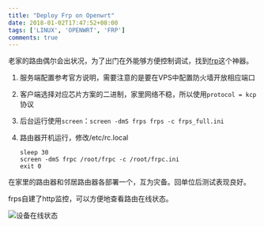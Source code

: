 ```yaml
---
title: "Deploy Frp on Openwrt"
date: 2018-01-02T17:47:52+08:00
tags: ['LINUX', 'OPENWRT', 'FRP']
comments: true
---
```


老家的路由偶尔会出状况，为了出门在外能够方便控制调试，找到[frp](https://github.com/fatedier/frp)这个神器。

1. 服务端配置参考官方说明，需要注意的是要在VPS中配置防火墙开放相应端口

2. 客户端选择对应芯片方案的二进制，家里网络不稳，所以使用`protocol = kcp`协议

3. 后台运行使用`screen`：`screen -dmS frps frps -c frps_full.ini`

4. 路由器开机运行，修改/etc/rc.local

   ```shell
   sleep 30
   screen -dmS frpc /root/frpc -c /root/frpc.ini
   exit 0
   ```

在家里的路由器和邻居路由器各部署一个，互为灾备。回单位后测试表现良好。

frps自建了http监控，可以方便地查看路由在线状态。

![设备在线状态](http://p0.cdn.img9.top/ipfs/QmdhpZUNtTsuJt26GwWZ7uX6vYfwDAyUzooQMp6gg7RL36?0.png)